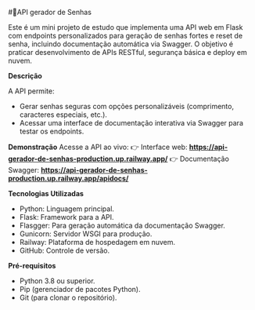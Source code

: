 #🔑API gerador de Senhas 

Este é um mini projeto de estudo que implementa uma API web em Flask com endpoints personalizados para geração de senhas fortes e reset de senha, incluindo documentação automática via Swagger. 
O objetivo é praticar desenvolvimento de APIs RESTful, segurança básica e deploy em nuvem.

**Descrição**

A API permite: 

- Gerar senhas seguras com opções personalizáveis (comprimento, caracteres especiais, etc.).
- Acessar uma interface de documentação interativa via Swagger para testar os endpoints.

**Demonstração**
Acesse a API ao vivo:
👉 Interface web: **https://api-gerador-de-senhas-production.up.railway.app/**
👉 Documentação Swagger: **https://api-gerador-de-senhas-production.up.railway.app/apidocs/**

**Tecnologias Utilizadas**

- Python: Linguagem principal.
- Flask: Framework para a API.
- Flasgger: Para geração automática da documentação Swagger.
- Gunicorn: Servidor WSGI para produção.
- Railway: Plataforma de hospedagem em nuvem.
- GitHub: Controle de versão.

**Pré-requisitos**

- Python 3.8 ou superior.
- Pip (gerenciador de pacotes Python).
- Git (para clonar o repositório).
